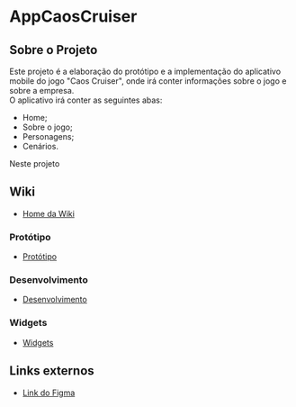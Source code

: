 # AppCaosCruiser
## Sobre o Projeto
Este projeto é a elaboração do protótipo e a implementação do aplicativo mobile do jogo "Caos Cruiser", onde irá conter informações sobre o jogo e sobre a empresa. <br>
O aplicativo irá conter as seguintes abas:
  - Home;
  - Sobre o jogo;
  - Personagens;
  - Cenários.

Neste projeto

## Wiki
 - <a href="https://github.com/YosagiGames/AppCaosCruiser/wiki"> Home da Wiki </a>

### Protótipo
 - <a href="https://github.com/YosagiGames/AppCaosCruiser/wiki/Prot%C3%B3tipo"> Protótipo </a>

### Desenvolvimento
 - <a href="https://github.com/YosagiGames/AppCaosCruiser/wiki/Desenvolvimento"> Desenvolvimento </a>

### Widgets
 - <a href="https://github.com/YosagiGames/AppCaosCruiser/wiki/Widgets"> Widgets </a>

## Links externos
  - <a href="https://www.figma.com/design/ijJD3BGB6cjX9yy0TPGd63/Caos-Cruiser-App?node-id=0-1&t=E48Jm21ChwONgqTl-1"> Link do Figma </a>
